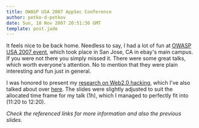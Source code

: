 ```yaml
---
title: OWASP USA 2007 AppSec Conference
author: petko-d-petkov
date: Sun, 18 Nov 2007 20:51:36 GMT
template: post.jade
---
```


It feels nice to be back home. Needless to say, I had a lot of fun at [OWASP USA 2007 event](http://www.owasp.org/index.php/7th_OWASP_AppSec_Conference_-_San_Jose_2007/Agenda), which took place in San Jose, CA in ebay's main campus. If you were not there you simply missed it. There were some great talks, which worth everyone's attention. No to mention that they were plain interesting and fun just in general.

I was honored to present my [research on Web2.0 hacking](/blog/for-my-next-trick-hacking-web20), which I've also talked about over [here](/blog/owasp-day-2007). The slides were slightly adjusted to suit the allocated time frame for my talk (1h), which I managed to perfectly fit into (11:20 to 12:20).

_Check the referenced links for more information and also the previous slides._
